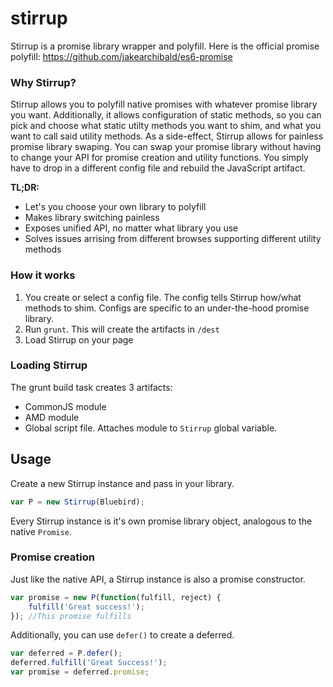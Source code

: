 stirrup
=======

Stirrup is a promise library wrapper and polyfill. Here is the official promise polyfill: https://github.com/jakearchibald/es6-promise

### Why Stirrup?
Stirrup allows you to polyfill native promises with whatever promise library you want. Additionally, it allows configuration of static methods, so you can pick and choose what static utilty methods you want to shim, and what you want to call said utility methods. As a side-effect, Stirrup allows for painless promise library swaping. You can swap your promise library without having to change your API for promise creation and utility functions. You simply have to drop in a different config file and rebuild the JavaScript artifact.

**TL;DR:**
* Let's you choose your own library to polyfill
* Makes library switching painless
* Exposes unified API, no matter what library you use
* Solves issues arrising from different browses supporting different utility methods

### How it works

1. You create or select a config file. The config tells Stirrup how/what methods to shim. Configs are specific to an under-the-hood promise library.
2. Run `grunt`. This will create the artifacts in `/dest`
3. Load Stirrup on your page

### Loading Stirrup

The grunt build task creates 3 artifacts:
* CommonJS module
* AMD module
* Global script file. Attaches module to `Stirrup` global variable.

## Usage

Create a new Stirrup instance and pass in your library.

````JavaScript
var P = new Stirrup(Bluebird);
````
Every Stirrup instance is it's own promise library object, analogous to the native `Promise`.

### Promise creation

Just like the native API, a Stirrup instance is also a promise constructor.

````JavaScript
var promise = new P(function(fulfill, reject) {
    fulfill('Great success!');
}); //This promise fulfills
````

Additionally, you can use `defer()` to create a deferred.
````JavaScript
var deferred = P.defer();
deferred.fulfill('Great Success!');
var promise = deferred.promise;
````
